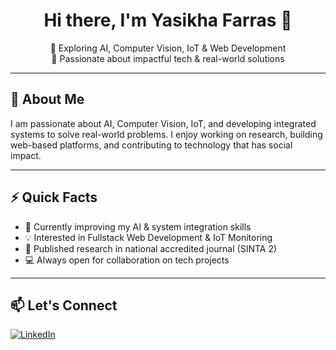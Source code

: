 
<h1 align="center">Hi there, I'm Yasikha Farras 👋</h1>

<p align="center">
🚀 Exploring AI, Computer Vision, IoT & Web Development  <br>
🎯 Passionate about impactful tech & real-world solutions  
</p>

---

## 🔬 About Me

I am passionate about AI, Computer Vision, IoT, and developing integrated systems to solve real-world problems. I enjoy working on research, building web-based platforms, and contributing to technology that has social impact.

---

## ⚡ Quick Facts

- 🌱 Currently improving my AI & system integration skills
- 💡 Interested in Fullstack Web Development & IoT Monitoring
- 📝 Published research in national accredited journal (SINTA 2)
- 💻 Always open for collaboration on tech projects

---

## 📫 Let's Connect

[![LinkedIn](https://img.shields.io/badge/LinkedIn-0A66C2?style=for-the-badge&logo=linkedin&logoColor=white)](https://linkedin.com/in/yasikha-farras-ismail)  
